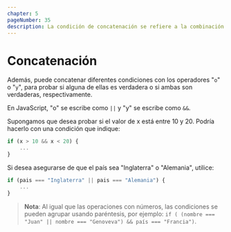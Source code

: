 ```yaml
---
chapter: 5
pageNumber: 35
description: La condición de concatenación se refiere a la combinación de múltiples condiciones utilizando operadores lógicos para crear condicionales más complejos y sofisticados.
---
```

# Concatenación

Además, puede concatenar diferentes condiciones con los operadores "`o`" o "`y`", para probar si alguna de ellas es verdadera o si ambas son verdaderas, respectivamente.

En JavaScript, "o" se escribe como `||` y "y" se escribe como `&&`.

Supongamos que desea probar si el valor de x está entre 10 y 20. Podría hacerlo con una condición que indique:

```javascript
if (x > 10 && x < 20) {
    ...
}
```

Si desea asegurarse de que el país sea "Inglaterra" o "Alemania", utilice:

```javascript
if (pais === "Inglaterra" || pais === "Alemania") {
    ...
}
```

> **Nota**: Al igual que las operaciones con números, las condiciones se pueden agrupar usando paréntesis, por ejemplo: `if ( (nombre === "Juan" || nombre === "Genoveva") && país === "Francia")`.
